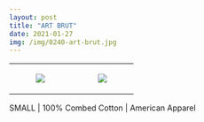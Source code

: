 ```yaml
---
layout: post
title: "ART BRUT"
date: 2021-01-27
img: /img/0240-art-brut.jpg
---
```




<table style="width:100%;"><tr><td style="vertical-align:top;">
      <figure class="tmblr-full" data-orig-height="2048" data-orig-width="1365" data-orig-src="https://concertshirts.netlify.app/shirts/0240/0240-01.jpg"><img src="https://64.media.tumblr.com/c17e54746d9e5406730a6e192fa05be4/8c06a415fb111fea-a3/s540x810/96f47a02f1e79be94b36e842226134e060f85f81.jpg" data-orig-height="2048" data-orig-width="1365" data-orig-src="https://concertshirts.netlify.app/shirts/0240/0240-01.jpg"/></figure></td>
    <td style="vertical-align:top;">
      <figure class="tmblr-full" data-orig-height="2048" data-orig-width="1365" data-orig-src="https://concertshirts.netlify.app/shirts/0240/0240-02.jpg"><img src="https://64.media.tumblr.com/6fc69fee362555fd57f9c8178961bbac/8c06a415fb111fea-d0/s540x810/a6d6dc0e938a087a0c4d91f618fd874034cbf234.jpg" data-orig-height="2048" data-orig-width="1365" data-orig-src="https://concertshirts.netlify.app/shirts/0240/0240-02.jpg"/></figure></td>
  </tr></table><p>
  SMALL | 100% Combed Cotton | American Apparel
</p>
